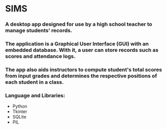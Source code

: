 # SIMS

### A desktop app designed for use by a high school teacher to manage students' records.

### The application is a Graphical User Interface (GUI) with an embedded database. With it, a user can store records such as scores and attendance logs.
### The app also aids instructors to compute student's total scores from input grades and determines the respective positions of each student in a class.


 
### Language and Libraries:
* Python
* Tkinter
* SQLite
* PIL
  
